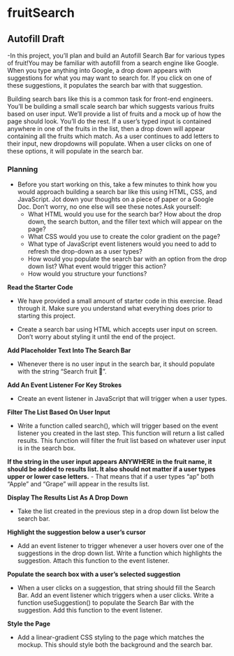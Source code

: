 # fruitSearch

## Autofill Draft

-In this project, you’ll plan and build an Autofill Search Bar for various types of fruit!You may be familiar with autofill from a search engine like Google. When you type anything into Google, a drop down appears with suggestions for what you may want to search for. If you click on one of these suggestions, it populates the search bar with that suggestion.

Building search bars like this is a common task for front-end engineers. You’ll be building a small scale search bar which suggests various fruits based on user input. We’ll provide a list of fruits and a mock up of how the page should look. You’ll do the rest. If a user’s typed input is contained anywhere in one of the fruits in the list, then a drop down will appear containing all the fruits which match. As a user continues to add letters to their input, new dropdowns will populate. When a user clicks on one of these options, it will populate in the search bar.

### Planning
   - Before you start working on this, take a few minutes to think how you would approach building a search bar like this using HTML, CSS, and JavaScript. Jot down your thoughts on a piece of paper or a Google Doc. Don’t worry, no one else will see these notes.Ask yourself:
      - What HTML would you use for the search bar? How about the drop down, the search button, and the filler text which will appear on the page?
      - What CSS would you use to create the color gradient on the page?
      - What type of JavaScript event listeners would you need to add to refresh the drop-down as a user types?
      - How would you populate the search bar with an option from the drop down list? What event would trigger this action?
      - How would you structure your functions?

**Read the Starter Code**

   - We have provided a small amount of starter code in this exercise. Read through it. Make sure you understand what everything does prior to starting this project. 

   - Create a search bar using HTML which accepts user input on screen. Don’t worry about styling it until the end of the project.


**Add Placeholder Text Into The Search Bar**

  - Whenever there is no user input in the search bar, it should populate with the string “Search fruit 🍎”.

**Add An Event Listener For Key Strokes**

  - Create an event listener in JavaScript that will trigger when a user types.

**Filter The List Based On User Input**

  - Write a function called search(), which will trigger based on the event listener you created in the last step. This function will return a list called results. This function will filter the fruit list based on whatever user input is in the search box.
  
   **If the string in the user input appears ANYWHERE in the fruit name, it should be added to results list. It also should not matter if a user types upper or lower case letters.** 
    - That means that if a user types “ap” both “Apple” and “Grape” will appear in the results list. 

**Display The Results List As A Drop Down** 

   - Take the list created in the previous step in a drop down list below the search bar.


**Highlight the suggestion below a user’s cursor**

  - Add an event listener to trigger whenever a user hovers over one of the suggestions in the drop down list. Write a function which highlights the suggestion. Attach this function to the event listener.

**Populate the search box with a user’s selected suggestion**

  - When a user clicks on a suggestion, that string should fill the Search Bar. Add an event listener which triggers when a user clicks. Write a function useSuggestion() to populate the Search Bar with the suggestion. Add this function to the event listener.


**Style the Page**

  - Add a linear-gradient CSS styling to the page which matches the mockup. This should style both the background and the search bar.